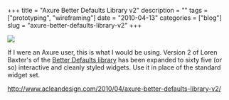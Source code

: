 +++
title = "Axure Better Defaults Library v2"
description = ""
tags = ["prototyping", "wireframing"]
date = "2010-04-13"
categories = ["blog"]
slug = "axure-better-defaults-library-v2"
+++



  <div class="notebook-screenshot"><a href="http://www.acleandesign.com/2010/04/axure-better-defaults-library-v2/"><img src="//konigi.com/media/bluga/wt4bc4a180be46d_large.jpg"/></a></div><p>If I were an Axure user, this is what I would be using. Version 2 of Loren Baxter's of the <a href="http://www.acleandesign.com/2010/04/axure-better-defaults-library-v2/">Better Defaults library</a> has been expanded to sixty five (or so) interactive and cleanly styled widgets. Use it in place of the standard widget set.</p>

    
  <a href="http://www.acleandesign.com/2010/04/axure-better-defaults-library-v2/">http://www.acleandesign.com/2010/04/axure-better-defaults-library-v2/</a>
